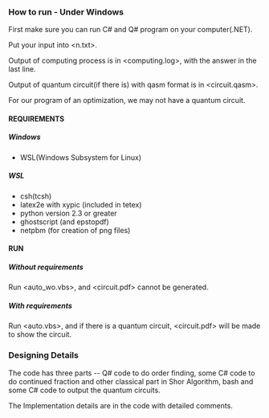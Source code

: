 ### How to run - Under Windows

First make sure you can run C# and Q# program on your computer(.NET).

Put your input into <n.txt>.

Output of computing process is in <computing.log>, with the answer in the last line.

Output of quantum circuit(if there is) with qasm format is in <circuit.qasm>.

For our program of an optimization, we may not have a quantum circuit.

#### REQUIREMENTS

##### Windows

- WSL(Windows Subsystem for Linux)

##### WSL

- csh(tcsh)
- latex2e with xypic (included in tetex)
- python version 2.3 or greater
- ghostscript (and epstopdf)
- netpbm (for creation of png files)

#### RUN

##### Without requirements

Run <auto_wo.vbs>, and <circuit.pdf> cannot be generated.

##### With requirements

Run <auto.vbs>, and if there is a quantum circuit, <circuit.pdf> will be made to show the circuit.

### Designing Details

The code has three parts -- Q# code to do order finding, some C# code to do continued fraction and other classical part in Shor Algorithm, bash and some C# code to output the quantum circuits.

The Implementation details are in the code with detailed comments.